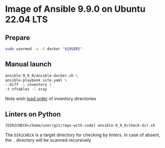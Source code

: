 # Image of Ansible 9.9.0 on Ubuntu 22.04 LTS

## Prepare

```bash
sudo usermod -a -G docker "${USER}"
```

## Manual launch

```bash
ansible-9_9_0/ansible-docker.sh \
ansible-playbook site.yaml \
--diff -i inventory \
-t nftables -l xray
```

Note wish [load order](https://docs.ansible.com/ansible/latest/inventory_guide/intro_inventory.html#managing-inventory-variable-load-order) of inventory directories

## Linters on Python

```bash
[DIR2CHECK=/home/user/git/repo-with-code] ansible-9_9_0/check-dir.sh
```

The `DIR2CHECK` is a target directory for checking by linters. In case of absent, the `.` directory will be scanned recursively
